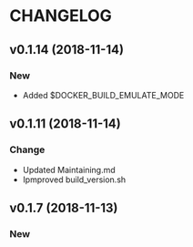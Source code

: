 # CHANGELOG

## v0.1.14 (2018-11-14)

### New

- Added $DOCKER_BUILD_EMULATE_MODE

## v0.1.11 (2018-11-14)

### Change

- Updated Maintaining.md
- Ipmproved build_version.sh

## v0.1.7 (2018-11-13)

### New


